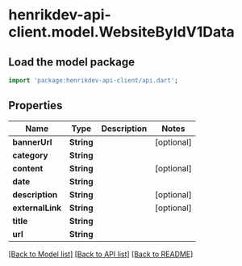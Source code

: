 # henrikdev-api-client.model.WebsiteByIdV1Data

## Load the model package
```dart
import 'package:henrikdev-api-client/api.dart';
```

## Properties
Name | Type | Description | Notes
------------ | ------------- | ------------- | -------------
**bannerUrl** | **String** |  | [optional] 
**category** | **String** |  | 
**content** | **String** |  | [optional] 
**date** | **String** |  | 
**description** | **String** |  | [optional] 
**externalLink** | **String** |  | [optional] 
**title** | **String** |  | 
**url** | **String** |  | 

[[Back to Model list]](../README.md#documentation-for-models) [[Back to API list]](../README.md#documentation-for-api-endpoints) [[Back to README]](../README.md)


